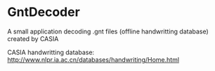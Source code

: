 # GntDecoder
A small application decoding .gnt files (offline handwritting database) created by CASIA


CASIA handwritting database: http://www.nlpr.ia.ac.cn/databases/handwriting/Home.html
